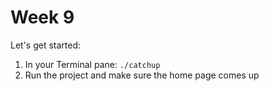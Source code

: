# Week 9

Let's get started:

1. In your Terminal pane: `./catchup`
1. Run the project and make sure the home page comes up
